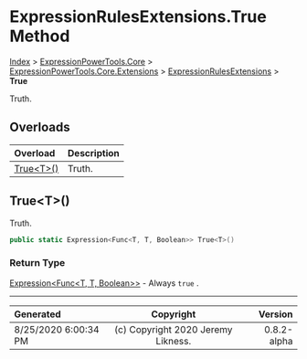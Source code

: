 ﻿# ExpressionRulesExtensions.True Method

[Index](../index.md) > [ExpressionPowerTools.Core](ExpressionPowerTools.Core.a.md) > [ExpressionPowerTools.Core.Extensions](ExpressionPowerTools.Core.Extensions.n.md) > [ExpressionRulesExtensions](ExpressionPowerTools.Core.Extensions.ExpressionRulesExtensions.cs.md) > **True**

Truth.

## Overloads

| Overload | Description |
| :-- | :-- |
| [True&lt;T>()](#truet) | Truth. |
## True&lt;T>()

Truth.

```csharp
public static Expression<Func<T, T, Boolean>> True<T>()
```

### Return Type

 [Expression&lt;Func&lt;T, T, Boolean>>](https://docs.microsoft.com/dotnet/api/system.linq.expressions.expression-1)  - Always `true` .



---

| Generated | Copyright | Version |
| :-- | :-: | --: |
| 8/25/2020 6:00:34 PM | (c) Copyright 2020 Jeremy Likness. | 0.8.2-alpha |
